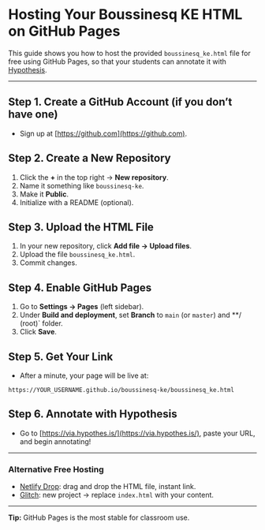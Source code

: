 # Hosting Your Boussinesq KE HTML on GitHub Pages

This guide shows you how to host the provided `boussinesq_ke.html` file for free using GitHub Pages,
so that your students can annotate it with [Hypothesis](https://web.hypothes.is/).

---

## Step 1. Create a GitHub Account (if you don’t have one)
- Sign up at [https://github.com](https://github.com).

## Step 2. Create a New Repository
1. Click the **+** in the top right → **New repository**.
2. Name it something like `boussinesq-ke`.
3. Make it **Public**.
4. Initialize with a README (optional).

## Step 3. Upload the HTML File
1. In your new repository, click **Add file → Upload files**.
2. Upload the file `boussinesq_ke.html`.
3. Commit changes.

## Step 4. Enable GitHub Pages
1. Go to **Settings → Pages** (left sidebar).
2. Under **Build and deployment**, set **Branch** to `main` (or `master`) and **/ (root)` folder.
3. Click **Save**.

## Step 5. Get Your Link
- After a minute, your page will be live at:

```
https://YOUR_USERNAME.github.io/boussinesq-ke/boussinesq_ke.html
```

## Step 6. Annotate with Hypothesis
- Go to [https://via.hypothes.is/](https://via.hypothes.is/), paste your URL, and begin annotating!

---

### Alternative Free Hosting
- [Netlify Drop](https://app.netlify.com/drop): drag and drop the HTML file, instant link.
- [Glitch](https://glitch.com/): new project → replace `index.html` with your content.

---

**Tip:** GitHub Pages is the most stable for classroom use.
